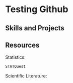 # Testing Github
## Skills and Projects
## Resources

Statistics:
```
STATQuest
```

Scientific Literature:
[^1]: 
